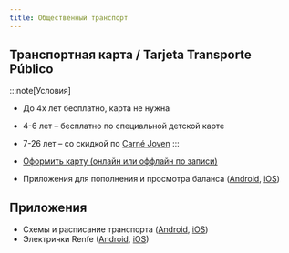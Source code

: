 ```yaml
---
title: Общественный транспорт
---
```


## Транспортная карта / Tarjeta Transporte Público

:::note[Условия]
- До 4х лет бесплатно, карта не нужна
- 4-6 лет – бесплатно по специальной детской карте
- 7-26 лет – со скидкой по [Carné Joven](https://carnejovenmadrid.com/)
:::

- [Оформить карту (онлайн или оффлайн по записи)](https://tarjetatransportepublico.crtm.es/CRTM-ABONOS/home.aspx)
- Приложения для пополнения и просмотра баланса ([Android](https://play.google.com/store/apps/details?id=com.crtm.recarga&hl=es), [iOS](https://apps.apple.com/es/app/tarjeta-transporte/id1619770175?l=en-GB))

## Приложения

- Схемы и расписание транспорта ([Android](https://play.google.com/store/apps/details?id=com.greenlionsoft.free.madrid&hl=es), [iOS](https://apps.apple.com/es/app/madrid-metro-bus-cercanias/id1359656589?l=en-GB))
- Электрички Renfe ([Android](https://play.google.com/store/apps/details?id=com.renfe.renfecercanias), [iOS](https://apps.apple.com/es/app/renfe-cercanias/id953441960?l=en-GB))
